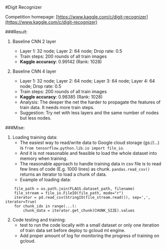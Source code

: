 #Digit Recognizer

Competition homepage: [https://www.kaggle.com/c/digit-recognizer](https://www.kaggle.com/c/digit-recognizer)

###Result:

1. Baseline CNN 2 layer
	* Layer 1: 32 node; Layer 2: 64 node; Drop rate: 0.5
	* Train steps: 200 rounds of all train images
	* **Kaggle accuracy**: 0.99142 (Rank: 1028)

2. Baseline CNN 4 layer
	* Layer 1: 32 node; Layer 2: 64 node; Layer 3: 64 node; Layer 4: 64 node; Drop rate: 0.5
	* Train steps: 200 rounds of all train images
	* **Kaggle accuracy**: 0.98385 (Rank: 1028)
	* Analysis: The deeper the net the harder to propagate the features of train data. It needs more train steps.
	* Suggestion: Try net with less layers and the same number of nodes but less nodes.


###Mise:

1. Loading training data:
	* The easiest way to read/write data to Google cloud storage (gs://...) is `from tensorflow.python.lib.io import file_io`.
	* And it is not reasonable and feasible to load the whole dataset into memory when training.
	* The reasonable approach to handle training data in csv file is to read few lines of code (E.g. 1000 lines) as chunk. `pandas.read_csv()` returns an iterator to load a chunk of data.
	* Example of loading data:
```
	file_path = os.path.join(FLAGS.dataset_path, filename)
	file_stream = file_io.FileIO(file_path, mode="r")
	iterator = pd.read_csv(StringIO(file_stream.read()), sep=',', iterator=True)
	for chunk_idx in range(...):
		chunk_data = iterator.get_chunk(CHUNK_SIZE).values
```

2. Code testing and training:
	* test to run the code locally with a small dataset or only one iteration of train data set before deploy to gcloud ml engine.
	* Add proper amount of log for monitoring the progress of training on gcloud.
